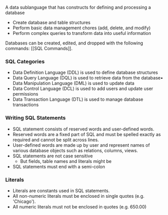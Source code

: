 
A data sublanguage that has constructs for defining and processing a database
- Create database and table structures
- Perform basic data management chores (add, delete, and modify)
- Perform complex queries to transform data into useful information

Databases can be created, edited, and dropped with the following commands: [[SQL Commands]].


### SQL Categories

- Data Definition Language (DDL) is used to define database structures
- Data Query Language (DQL) is used to retrieve data from the database• Data Manipulation Language (DML) is used to update data
- Data Control Language (DCL) is used to add users and update user permissions
- Data Transaction Language (DTL) is used to manage database transactions

### Writing SQL Statements
- SQL statement consists of reserved words and user-defined words.
- Reserved words are a fixed part of SQL and must be spelled exactly as required and cannot be split across lines.
- User-defined words are made up by user and represent names of various database objects such as relations, columns, views.
- SQL statements are not case sensitive
	- But fields, table names and literals might be
- SQL statements must end with a semi-colon

### Literals
- Literals are constants used in SQL statements.
- All non-numeric literals must be enclosed in single quotes (e.g. 'Chicago').
- All numeric literals must not be enclosed in quotes (e.g. 650.00)